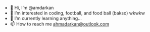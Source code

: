 - 👋 Hi, I’m @amdarkan
- 👀 I’m interested in coding, football, and food ball (bakso) wkwkw
- 🌱 I’m currently learning anything...
- 📫 How to reach me ahmadarkan@outlook.com

<!---
amdarkan/amdarkan is a ✨ special ✨ repository because its `README.md` (this file) appears on your GitHub profile.
You can click the Preview link to take a look at your changes.
--->
